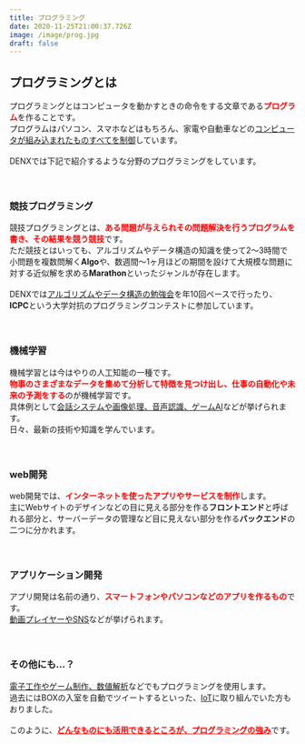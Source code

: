```yaml
---
title: プログラミング
date: 2020-11-25T21:00:37.726Z
image: /image/prog.jpg
draft: false
---
```

## プログラミングとは
プログラミングとはコンピュータを動かすときの命令をする文章である<span style="color: red; font-weight: bold;">プログラム</span>を作ることです。  
プログラムはパソコン、スマホなどはもちろん、家電や自動車などの<u>コンピュータが組み込まれたものすべてを制御</u>しています。  
<br>
DENXでは下記で紹介するような分野のプログラミングをしています。  
<br><br>

### 競技プログラミング
競技プログラミングとは、<span style="color: red; font-weight: bold;">ある問題が与えられその問題解決を行うプログラムを書き、その結果を競う競技</span>です。  
ただ競技とはいっても、アルゴリズムやデータ構造の知識を使って2～3時間で小問題を複数問解く<b>Algo</b>や、数週間～1ヶ月ほどの期間を設けて大規模な問題に対する近似解を求める<b>Marathon</b>といったジャンルが存在します。  
<br>
DENXでは<u>アルゴリズムやデータ構造の勉強会</u>を年10回ペースで行ったり、<b>ICPC</b>という大学対抗のプログラミングコンテストに参加しています。  
<br><br>

### 機械学習
機械学習とは今はやりの人工知能の一種です。  
<span style="color: red; font-weight: bold;">物事のさまざまなデータを集めて分析して特徴を見つけ出し、仕事の自動化や未来の予測をする</span>のが機械学習です。  
具体例として<u>会話システムや画像処理、音声認識、ゲームAI</u>などが挙げられます。  
日々、最新の技術や知識を学んでいます。  
<br><br>

### web開発
web開発では、<span style="color: red; font-weight: bold;">インターネットを使ったアプリやサービスを制作</span>します。  
主にWebサイトのデザインなどの目に見える部分を作る<b>フロントエンド</b>と呼ばれる部分と、サーバーデータの管理など目に見えない部分を作る<b>バックエンド</b>の二つに分かれます。  
<br><br>

### アプリケーション開発
アプリ開発は名前の通り、<span style="color: red; font-weight: bold;">スマートフォンやパソコンなどのアプリを作るもの</span>です。  
<u>動画プレイヤーやSNS</u>などが挙げられます。  
<br><br>

### その他にも...？
<u>電子工作やゲーム制作、数値解析</u>などでもプログラミングを使用します。  
過去にはBOXの入室を自動でツイートするといった、<u>IoT</u>に取り組んでいた方もおりました。  
<br>
このように、<span style="color: red; font-weight: bold;"><u>どんなものにも活用できるところが、プログラミングの強み</u></span>です。  